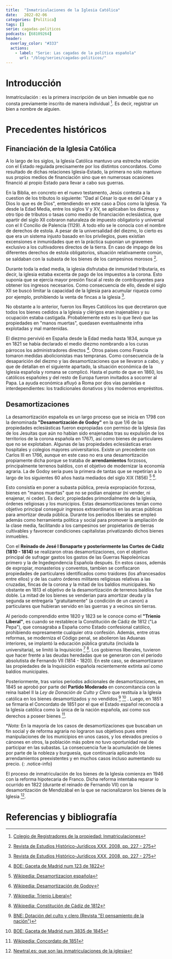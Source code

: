 ```yaml
---
title:  "Inmatriculaciones de la Iglesia Católica"
date:   2022-02-06
categories: [Política]
tags: []
serie: cagadas-politicos
podcasts: [68109264]
header:
  overlay_color: "#333"
  actions:
    - label: "Serie: Las cagadas de la política española"
      url: "/blog/series/cagadas-politicos/"
---
```


# Introducción

Inmatriculación
: es la primera inscripción de un bien inmueble que no consta previamente inscrito de manera individual [^1]. Es decir, registrar un bien a nombre de alguien.

# Precedentes históricos

## Financiación de la Iglesia Católica

A lo largo de los siglos, la Iglesia Católica mantuvo una estrecha relación con el Estado regulada precisamente por los distintos concordatos. Como resultado de dichas relaciones Iglesia-Estado, la primera no sólo mantuvo sus propios medios de financiación sino que en numerosas ocasiones financió al propio Estado para llevar a cabo sus guerras. 

En la Biblia, en concreto en el nuevo testamento, Jesús contesta a la cuestion de los tributos lo siguiente: "Dad al César lo que es del César y a Dios lo que es de Dios", entendiendo en este caso a Dios como la Iglesia. Ya desde la Edad Media, entre los siglos V y XV, se aplicaban los diezmos y otro tipo de tributos o tasas como medio de financiación eclesiástica, que apartir del siglo XII cobraron naturaleza de impuesto obligatorio y universal con el II Concilio de Palencia (1129). A todo ello se le conocía con el nombre de derechos de estola. A pesar de la universalidad del diezmo, lo cierto es que era un sistema injusto basado en los privilegios, pues existían excensiones e inmunidades que en la práctica suponían un gravemen exclusivo a los cultivadores directos de la tierra. En caso de impago de los diferentes derechos de estola obligatorios, situación relativamente común, se saldaban con la subasta de los bienes de los campesinos morosos [^11]. 

Durante toda la edad media, la iglesia disfrutaba de inmunidad tributaria, es decir, la iglesia estaba excenta de pago de los impuestos a la corona. Esto suponía que se ejercía mayor presión fiscal al resto de contribuyentes para obtener los ingresos necesarios. Como consecuencia de ello, desde el siglo XII se buscó limitar la capacidad de la Iglesia para acumular riqueza como por ejemplo, prohibiendo la venta de fincas a la iglesia [^11]. 

No obstante a lo anterior, fueron los Reyes Católicos los que decretaron que todos los bienes cedidos a la Iglesia y clérigos eran inajenables y su ocupación estaba castigada. Probablemente esto es lo que llevó que las propiedades en "manos muertas", quedasen eventualmente infra explotadas y mal mantenidas.

El diezmo pervivió en España desde la Edad media hasta 1834, aunque ya en 1821 se había declarado el medio diezmo nombrando a los curas párrocos los administradores directos [^12]. Otros países como Francia tomaron medidas abolicionistas mas tempranas. Como consecuencia de la desaparición del diezmo y las desamortizaciones que se llevaron a cabo, y que de detallan en el siguiente apartado, la situación económica de la Iglesia española y romana se complicó. Hasta el punto de que en 1860, los católicos españoles y del resto de Europa fueron invitados a socorrer al Papa. La ayuda económica afluyó a Roma por dos vías paralelas e interdependientes: los tradicionales donativos y los modernos empréstitos.

## Desamortizaciones

La desamortización española es un largo proceso que se inicia en 1798 con la denominada **"Desamortización de Godoy"** en la que 1/6 de las propiedades eclesiásticas fueron expropiadas con permiso de la Iglesia (las de los Jesuitas que aún no habían sido enajenadas tras su expulsión de los territorios de la corona española en 1767), así como bienes de particulares que no se explotaban. Algunas de las propiedades eclesiásticas eran hospitales y colegios mayores universitarios. Existe un precedente con Carlos III en 1766, aunque en este caso no era una desamortización propiamente dicha porque se trataba de **arrendamientos** forzosos, principalmente terrenos baldíos, con el objetivo de modernizar la economía agraria. La de Godoy sería pues la primera de tantas que se repetirían a lo largo de los siguientes 60 años hasta mediados del siglo XIX (1856) [^4] [^5].

Esto consistía en poner a subasta pública, previa expropiación forzosa, bienes en "manos muertas" que no se podían enajenar (ni vender, ni enajenar, ni ceder). Es decir, propiedades primordialmente de la Iglesia, órdenes religiosas y los municipios. Estas desamortizaciones tenían como objetivo principal conseguir ingresos extraordinarios en las arcas públicas para amortizar deuda pública. Durante los periodos liberales se empleó además como herramienta política y social para promover la ampliación de la clase media, facilitando a los campesinos ser propietarios de tierras cultivables y favorecer condiciones capitalistas privatizando dichos bienes inmuebles.

Con el **Reinado de Jesé I Bonaparte y posteriormente las Cortes de Cádiz (1810 - 1814)** se realizaron otras desamortizaciones, con el objetivo principal de sufragar gastos los gastos de las Guerras Napoleónicas primero y la de Ingedepndencia Española después. En estos casos, además de expropiar, monasterios y conventos, tambíen se confiscaron propiedades de particulares identificados como traidores (los afrancesados entre ellos) y de las cuatro órdenes militares religiosas relativas a las cruzadas, fincas de la corona y la mitad de los baldíos municipales. No obstante en 1813 el objetivo de la desamortización de terrenos baldíos fue doble. La mitad de los bienes se venderían para amortizar deuda y la segunda se entregaría "gratuitamente" (a condición de un canon) a particulares que hubieran servido en las guerras y a vecinos sin tierras. 

Al periodo comprendido entre 1820 y 1823 se le conoce como el **"Trienio Liberal"**, es cuando se restablece la Constitución de Cádiz de 1812 ("La Pepa"), que consagraba a España como Estado confesional católico, prohibiendo expresamente cualquier otra confesión. Además, entre otras reformas, se moderniza el Código penal, se abolieron las Aduanas interiores, se implantó la educación pública gratuita (incluida la universitaria), se limitó la Inquisición [^3] [^7]. Los gobiernos liberales, tuvieron que hacer frente a las deudas heredadas que se generaron con el periodo absolutista de Fernando VII (1814 - 1820). En este caso, se desamortizaron las propiedades de la Inquisición española recientemente extinta así como baldíos municipales.

Posteriormente, tras varios periodos adicionales de desamortizaciones, en 1845 se aprobó por parte del **Partido Moderado** en concomitancia con la reina Isabel II la *Ley de Donación de Culto y Clero* que restituía a la Iglesia católica en los bienes desamortizados y no vendidos [^9] [^10] . Luego, en 1851 se firmaría el Concordato de 1851 por el que el Estado español reconocía a la Iglesia católica como la única de la nación española, así como sus derechos a poseer bienes [^8].

**Nota:* En la mayoría de los casos de desamortizaciones que buscaban un fin social y de reforma agraria no lograron sus objetivos pues entre manipulaciones de los municipios en unos casos, y los elevados precios o cánones en otros, la población más pobre no tuvo oportunidad real de participar en las subastas. La consecuencia fue la acumulación de bienes por parte de la nobleza y burguesía, que continuaría aplicando los arrendamientos preexistentes y en muchos casos incluso aumentando su precio.
{: .notice-info}



El proceso de inmatriculación de los bienes de la Iglesia comienza en 1946 con la reforma hipotecaria de Franco. Dicha reforma intentaba reparar lo ocurrido en 1822 (durante el reinado de Fernando VII) con la desamortización de Mendizábal en la que se nacionalizaron los bienes de la Iglesia [^2].


# Referencias y bibliografía
[^1]: [Colegio de Registradores de la propiedad: Inmatriculaciones](https://www.registradores.org/-/%C2%BFco-mo-se-inmatricula-una-finca-)
[^2]: [Newtral.es: que son las inmatriculaciones de la iglesia](https://www.newtral.es/inmatriculaciones-iglesia-bienes-conferencia-episcopal/20220131/)
[^3]: [Wikipedia: Trienio Liberal](https://es.wikipedia.org/wiki/Trienio_Liberal)
[^4]: [Wikipedia: Desamortizacion española](https://es.wikipedia.org/wiki/Desamortizaci%C3%B3n_espa%C3%B1ola)
[^5]: [Wikipedia: Desamortización de Godoy](https://es.wikipedia.org/wiki/Desamortizaci%C3%B3n_de_Godoy)
[^6]: [Wikipedia: Expulsión de los jesuitas](https://es.wikipedia.org/wiki/Compa%C3%B1%C3%ADa_de_Jes%C3%BAs#Expulsiones_y_supresi%C3%B3n)
[^7]: [Wikipedia: Constitución de Cádiz de 1812](https://es.wikipedia.org/wiki/Constituci%C3%B3n_espa%C3%B1ola_de_1812)
[^8]: [Wikipedia: Concordato de 1851](https://es.wikipedia.org/wiki/Concordato_entre_el_Estado_espa%C3%B1ol_y_la_Santa_Sede_de_1851)
[^9]: [BNE: Dotación del culto y clero (Revista "El pensamiento de la nación")](http://hemerotecadigital.bne.es/issue.vm?id=0004024761)
[^10]: [BOE: Gaceta de Madrid num 3835 de 1845](https://www.boe.es/diario_gazeta/comun/pdf.php?p=1845/03/15/pdfs/GMD-1845-3835.pdf)
[^11]: [Revista de Estudios Histórico-Jurídicos XXX, 2008, pp. 227 - 275](https://www.scielo.cl/scielo.php?script=sci_arttext&pid=S0716-54552008000100009)
[^12]: [BOE: Gaceta de Madrid num 123 de 1822](https://www.boe.es/diario_gazeta/comun/pdf.php?p=1822/05/01/pdfs/GMD-1822-123.pdf)